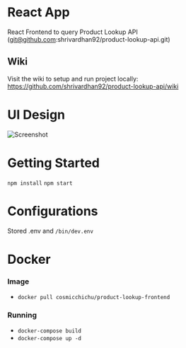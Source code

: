 # React App 
React Frontend to query Product Lookup API (git@github.com:shrivardhan92/product-lookup-api.git)

## Wiki
Visit the wiki to setup and run project locally:
https://github.com/shrivardhan92/product-lookup-api/wiki

# UI Design

![Screenshot](https://raw.githubusercontent.com/shrivardhan92/product-lookup-frontend/master/reactFrontend.PNG)

# Getting Started
`npm install`
`npm start`

# Configurations 
Stored .env and `/bin/dev.env`

# Docker
 ### Image
  - `docker pull cosmicchichu/product-lookup-frontend`
 ### Running 
  - `docker-compose build`
  - `docker-compose up -d`
